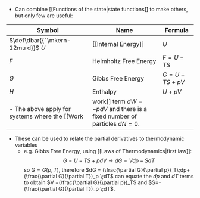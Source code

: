 - Can combine [[Functions of the state|state functions]] to make others, but only few are useful:

| Symbol                            | Name                  | Formula     |
| --------------------------------- | --------------------- | ----------- |
| $\def\dbar{{¯\mkern-12mu d}}$ $U$ | [[Internal Energy]]   | $U$         |
| $F$                               | Helmholtz Free Energy | $F = U-TS$  |
| $G$                               | Gibbs Free Energy     | $G=U-TS+pV$ |
| $H$                               | Enthalpy              | $U+pV$      |
- The above apply for systems where the [[Work|work]] term $dW = -pdV$ and there is a fixed number of particles $dN =0$.
- These can be used to relate the partial derivatives to thermodynamic variables
	- e.g. Gibbs Free Energy, using [[Laws of Thermodynamics|first law]]:
		$$G=U-TS+pdV \to dG=Vdp-SdT$$
		 so $G = G(p,T)$, therefore  $dG = (\frac{\partial G}{\partial p})_T\;dp+(\frac{\partial G}{\partial T})_p \;dT$ 
		 can equate the $dp$ and $dT$ terms to obtain $V =(\frac{\partial G}{\partial p})_T$ and $S=-(\frac{\partial G}{\partial T})_p \;dT$.